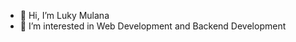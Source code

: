 - 👋 Hi, I’m Luky Mulana
- 👀 I’m interested in Web Development and Backend Development
<!-- - 🌱 I’m currently learning ...
- 💞️ I’m looking to collaborate on ...
- 📫 How to reach me ... -->

<!---
lukymulana/lukymulana is a ✨ special ✨ repository because its `README.md` (this file) appears on your GitHub profile.
You can click the Preview link to take a look at your changes.
--->
